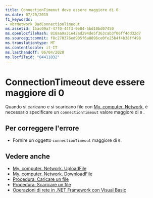 ```yaml
---
title: ConnectionTimeout deve essere maggiore di 0
ms.date: 07/20/2015
f1_keywords:
- vbrNetwork_BadConnectionTimeout
ms.assetid: 15ac09a7-47f0-44f3-9e84-5bd10bd07450
ms.openlocfilehash: 818aa9a31e42ad294de5f363cab3f06ff4dd32d7
ms.sourcegitcommit: f8c270376ed905f6a8896ce0fe25b4f4b38ff498
ms.translationtype: MT
ms.contentlocale: it-IT
ms.lasthandoff: 06/04/2020
ms.locfileid: "84411832"
---
```

# <a name="the-connectiontimeout-must-be-greater-than-0"></a>ConnectionTimeout deve essere maggiore di 0
Quando si caricano e si scaricano file con [My. computer. Network](xref:Microsoft.VisualBasic.Devices.Network), è necessario specificare un `connectionTimeout` valore maggiore di `0` .  
  
## <a name="to-correct-this-error"></a>Per correggere l'errore  
  
- Fornire un oggetto `connectionTimeout` maggiore di `0`.  
  
## <a name="see-also"></a>Vedere anche

- [My. computer. Network. UploadFile](xref:Microsoft.VisualBasic.Devices.Network.UploadFile%2A)
- [My. computer. Network. DownloadFile](xref:Microsoft.VisualBasic.Devices.Network.DownloadFile%2A)
- [Procedura: Caricare un file](../developing-apps/programming/computer-resources/how-to-upload-a-file.md)
- [Procedura: Scaricare un file](../developing-apps/programming/computer-resources/how-to-download-a-file.md)
- [Operazioni di rete in .NET Framework con Visual Basic](https://docs.microsoft.com/previous-versions/visualstudio/visual-studio-2010/ms172756(v=vs.100))
